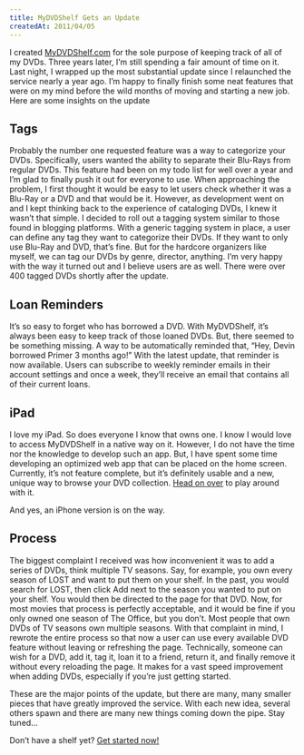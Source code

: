 ```yaml
---
title: MyDVDShelf Gets an Update
createdAt: 2011/04/05
---
```

I created [MyDVDShelf.com](http://mydvdshelf.com) for the sole purpose of keeping track of all of my DVDs. Three years later, I’m still spending a fair amount of time on it. Last night, I wrapped up the most substantial update since I relaunched the service nearly a year ago. I’m happy to finally finish some neat features that were on my mind before the wild months of moving and starting a new job. Here are some insights on the update

## Tags
Probably the number one requested feature was a way to categorize your DVDs. Specifically, users wanted the ability to separate their Blu-Rays from regular DVDs. This feature had been on my todo list for well over a year and I’m glad to finally push it out for everyone to use. When approaching the problem, I first thought it would be easy to let users check whether it was a Blu-Ray or a DVD and that would be it. However, as development went on and I kept thinking back to the experience of cataloging DVDs, I knew it wasn’t that simple. I decided to roll out a tagging system similar to those found in blogging platforms. With a generic tagging system in place, a user can define any tag they want to categorize their DVDs. If they want to only use Blu-Ray and DVD, that’s fine. But for the hardcore organizers like myself, we can tag our DVDs by genre, director, anything. I’m very happy with the way it turned out and I believe users are as well. There were over 400 tagged DVDs shortly after the update.

## Loan Reminders
It’s so easy to forget who has borrowed a DVD. With MyDVDShelf, it’s always been easy to keep track of those loaned DVDs. But, there seemed to be something missing. A way to be automatically reminded that, “Hey, Devin borrowed Primer 3 months ago!” With the latest update, that reminder is now available. Users can subscribe to weekly reminder emails in their account settings and once a week, they’ll receive an email that contains all of their current loans.

## iPad
I love my iPad. So does everyone I know that owns one. I know I would love to access MyDVDShelf in a native way on it. However, I do not have the time nor the knowledge to develop such an app. But, I have spent some time developing an optimized web app that can be placed on the home screen. Currently, it’s not feature complete, but it’s definitely usable and a new, unique way to browse your DVD collection. [Head on over](http://ipad.mydvdshelf.com/) to play around with it.

And yes, an iPhone version is on the way.

## Process
The biggest complaint I received was how inconvenient it was to add a series of DVDs, think multiple TV seasons. Say, for example, you own every season of LOST and want to put them on your shelf. In the past, you would search for LOST, then click Add next to the season you wanted to put on your shelf. You would then be directed to the page for that DVD. Now, for most movies that process is perfectly acceptable, and it would be fine if you only owned one season of The Office, but you don’t. Most people that own DVDs of TV seasons own multiple seasons. With that complaint in mind, I rewrote the entire process so that now a user can use every available DVD feature without leaving or refreshing the page. Technically, someone can wish for a DVD, add it, tag it, loan it to a friend, return it, and finally remove it without every reloading the page. It makes for a vast speed improvement when adding DVDs, especially if you’re just getting started.

These are the major points of the update, but there are many, many smaller pieces that have greatly improved the service. With each new idea, several others spawn and there are many new things coming down the pipe. Stay tuned…

Don’t have a shelf yet? [Get started now!](http://web.archive.org/web/20130714105510/http://mydvdshelf.com/)
